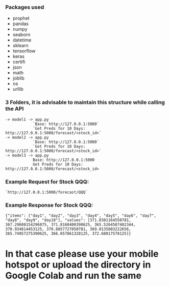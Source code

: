 ### Packages used
- prophet
- pandas
- numpy
- seaborn
- datetime
- sklearn
- tensorflow
- keras
- certifi
- json
- math
- joblib
- os
- urllib

### 3 Folders, it is advisable to maintain this structure while calling the API
    -> model1 -> app.py
                `Base: http://127.0.0.1:5000`
                `Get Preds for 10 Days: http://127.0.0.1:5000/forecast/<stock_id>`
    -> model2 -> app.py
                `Base: http://127.0.0.1:5000`
                `Get Preds for 10 Days: http://127.0.0.1:5000/forecast/<stock_id>`
    -> model3 -> app.py
                Base: http://127.0.0.1:5000
                Get Preds for 10 Days: http://127.0.0.1:5000/forecast/<stock_id>

### Example Request for Stock QQQ:
    `http://127.0.0.1:5000/forecast/QQQ`
    
### Example Response for Stock QQQ:
`{"items": ["day1", "day2", "day3", "day4", "day5", "day6", "day7", "day8", "day9", "day10"], "values": [371.0381164550781, 367.29608154296875, 371.8160400390625, 365.5264587402344, 370.934814453125, 370.8857727050781, 369.0135803222656, 365.74957275390625, 366.057861328125, 372.68017578125]}`

# In that case please use your mobile hotspot or upload the directory in Google Colab and run the same
